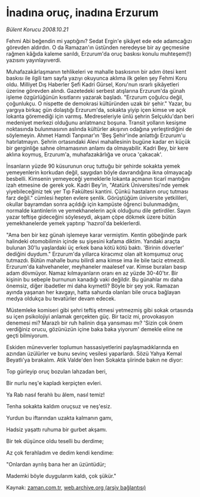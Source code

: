 # İnadına oruç, inadına Erzurum

*Bülent Korucu 2008.10.21*

<tr><td class="metin" colspan="2" style="padding-top: 20px; padding-left: 5px; padding-right: 10px;">Fehmi Abi beğendin mi yaptığını? Sedat Ergin'e şikâyet ede ede adamcağızı görevden aldırdın. O da Ramazan'ın üstünden neredeyse bir ay geçmesine rağmen kâğıda kaleme sarıldı, Erzurum'da oruç baskısı konulu muhteşem(!) yazısını yayınlayıverdi.</td></tr><tr><td class="metin" colspan="2" style="padding-top: 20px; padding-left: 5px; padding-right: 10px;"><p>Muhafazakârlaşmanın tehlikeleri ve mahalle baskısının bir adım ötesi kent baskısı ile ilgili tam sayfa yazıyı okuyunca aklıma ilk gelen şey Fehmi Koru oldu. Milliyet Dış Haberler Şefi Kadri Gürsel, Koru'nun ısrarlı şikâyetleri üzerine görevden alındı. Gazetedeki serbest atışlarına Erzurum'da günah işleme özgürlüğünün kısıtlarını yazarak başladı. "Erzurum çoğulcu değil, çoğunlukçu. O nispette de demokrasi kültüründen uzak bir şehir." Yazar, bu yargıya birkaç gün dolaştığı Erzurum'da, sokakta yiyip içen kimse ve açık lokanta göremediği için varmış. Medreseleriyle ünlü şehrin Selçuklu'dan beri medeniyet merkezi olduğunu anlatmanız boşuna. Transit yolların kesişme noktasında bulunmasının aslında kültürler akışının odağına yerleştirdiğini de söylemeyin. Ahmet Hamdi Tanpınar'ın 'Beş Şehir'inde anlattığı Erzurum'u hatırlatmayın. Şehrin ortasındaki Alevi mahallesinin bugüne kadar en küçük bir gerginliğe sahne olmamasının anlamı da olmayabilir. Kadri Bey, bir kere aklına koymuş, Erzurum'a, muhafazakârlığa ve oruca 'çakacak'.
<p>İnsanların yüzde 90 küsurunun oruç tuttuğu bir şehirde sokakta yemek yemeyenlerin korkudan değil, saygıdan böyle davrandığına ikna olmayacağı besbelli. Kimsenin yemeyeceği yemeklerle lokanta açmanın ticarî mantığını izah etmesine de gerek yok. Kadri Bey'in, "Atatürk Üniversitesi'nde yemek yiyebileceğiniz tek yer Tıp Fakültesi kantini. Çünkü hastaların oruç tutması farz değil." cümlesi hepten evlere şenlik. Görüştüğüm üniversite yetkilileri, okullar bayramdan sonra açıldığı için kampüste öğrenci bulunmadığını, normalde kantinlerin ve yemekhanelerin açık olduğunu dile getirdiler. Sayın yazar teftişe gideceğini söyleseydi, akşam çöpe dökmek üzere bütün yemekhanelerde yemek yaptırıp 'hazırol'da beklerlerdi. 
<p>"Ama ben bir kez günah işlemeye karar vermiştim. Kentin göbeğinde park halindeki otomobilimin içinde su şişesini kafama diktim. Yandaki araçta bulunan 30'lu yaşlardaki üç erkek bana kötü kötü baktı. 'Birinin döverler' dediğini duydum." Erzurum'da yıllarca kiracımız olan alt komşumuz oruç tutmazdı. Bütün mahalle bunu bilirdi ama kimse ima ile bile taciz etmezdi. Erzurum'da kahvehaneler, meyhaneler maalesef var. Kimse buraları basıp adam dövmüyor. Namaz kılmayanların oranı en az yüzde 30-40'tır. Bir kişinin bu sebeple burnunun kanadığı vaki değildir. Bu günahlar mı daha önemsiz, diğer ibadetler mi daha kıymetli? Böyle bir şey yok. Ramazan ayında yaşanan her kavgayı, hatta sahurda olanları bile oruca bağlayan medya oldukça bu tevatürler devam edecek. 
<p>Müstemleke komiseri gibi şehri teftiş etmesi yetmezmiş gibi sokak ortasında su içen psikolojiyi anlamak gerçekten güç. Bir taciz mi, provokasyon denemesi mi? Marazlı bir ruh halinin dışa yansıması mı? 'Sizin çok önem verdiğiniz orucu, gözünüzün içine baka baka yiyorum' demekle eline ne geçti bilmiyorum.
<p>Eskiden münevverler toplumun hassasiyetlerini paylaşmadıklarında en azından üzülürler ve bunu sevinç vesilesi yaparlardı. Sözü Yahya Kemal Beyatlı'ya bırakalım. Atik Valde'den İnen Sokakta şiirinde bakın ne diyor:
<p>Top gürleyip oruç bozulan lahzadan beri,
<p>Bir nurlu neş'e kapladı kerpiçten evleri.
<p>Ya Rab nasıl ferahlı bu âlem, nasıl temiz!
<p>Tenha sokakta kaldım oruçsuz ve neş'esiz.
<p>Yurdun bu iftarından uzakta kalmanın gamı,
<p>Hadsiz yaşattı ruhuma bir gurbet akşamı.
<p>Bir tek düşünce oldu teselli bu derdime;
<p>Az çok ferahladım ve dedim kendi kendime:
<p>"Onlardan ayrılış bana her an üzüntüdür;
<p>Mademki böyle duygularım kaldı, çok şükür."<br/></p></p></p></p></p></p></p></p></p></p></p></p></p></p></p></td></tr>

Kaynak: [zaman.com.tr](http://zaman.com.tr/yazar.do?yazino=751765), [web.archive.org (arşiv bağlantısı)](http://web.archive.org/web/20081024205809/http://www.zaman.com.tr:80/yazar.do?yazino=751765)
